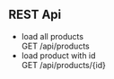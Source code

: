 ## REST Api

* load all products   
GET /api/products
* load product with id  
GET /api/products/{id}